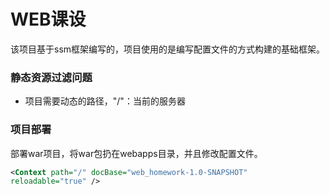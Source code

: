 # WEB课设
该项目基于ssm框架编写的，项目使用的是编写配置文件的方式构建的基础框架。
### 静态资源过滤问题
- 项目需要动态的路径，"/"：当前的服务器
### 项目部署
部署war项目，将war包扔在webapps目录，并且修改配置文件。
```xml
<Context path="/" docBase="web_homework-1.0-SNAPSHOT"
reloadable="true" />
```
